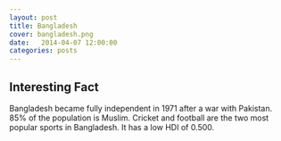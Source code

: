 ```yaml
---
layout: post
title: Bangladesh
cover: bangladesh.png
date:   2014-04-07 12:00:00
categories: posts
---
```


## Interesting Fact

Bangladesh became fully independent in 1971 after a war with Pakistan. 85% of the population is Muslim. Cricket and football are the two most popular sports in Bangladesh. It has a low HDI of 0.500. 